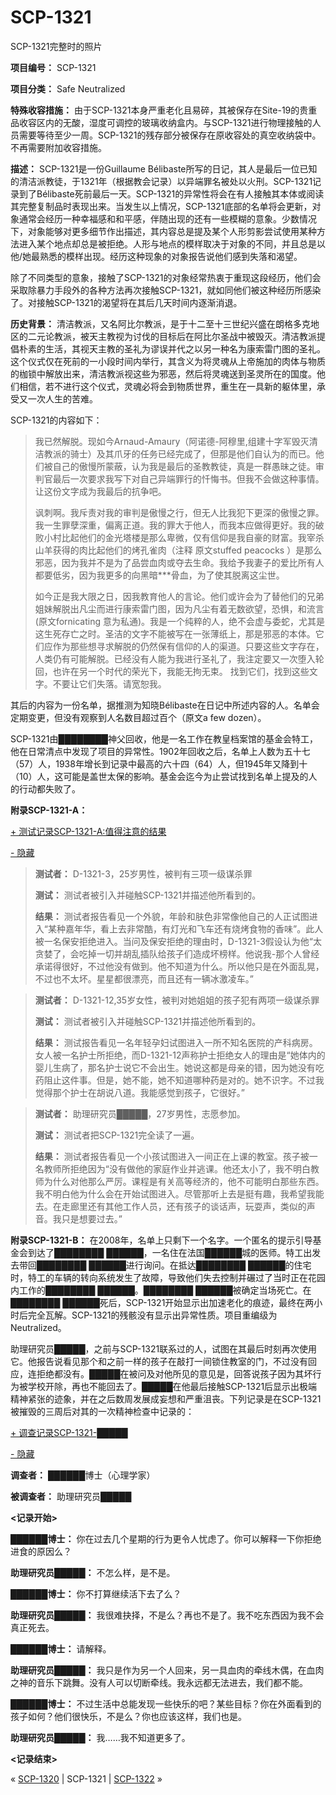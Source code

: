 # SCP-1321
                        




SCP-1321完整时的照片



**项目编号：** SCP-1321

**项目分类：** Safe Neutralized

**特殊收容措施：** 由于SCP-1321本身严重老化且易碎，其被保存在Site-19的贵重品收容区内的无酸，湿度可调控的玻璃收纳盒内。与SCP-1321进行物理接触的人员需要等待至少一周。SCP-1321的残存部分被保存在原收容处的真空收纳袋中。不再需要附加收容措施。

**描述：** SCP-1321是一份Guillaume Bélibaste所写的日记，其人是最后一位已知的清洁派教徒，于1321年（根据教会记录）以异端罪名被处以火刑。SCP-1321记录到了Bélibaste死前最后一天。SCP-1321的异常性将会在有人接触其本体或阅读其完整复制品时表现出来。当发生以上情况，SCP-1321底部的名单将会更新，对象通常会经历一种幸福感和和平感，伴随出现的还有一些模糊的意象。少数情况下，对象能够对更多细节作出描述，其内容总是提及某个人形剪影尝试使用某种方法进入某个地点却总是被拒绝。人形与地点的模样取决于对象的不同，并且总是以他/她最熟悉的模样出现。经历这种现象的对象报告说他们感到失落和渴望。

除了不同类型的意象，接触了SCP-1321的对象经常热衷于重现这段经历，他们会采取除暴力手段外的各种方法再次接触SCP-1321，就如同他们被这种经历所感染了。对接触SCP-1321的渴望将在其后几天时间内逐渐消退。

**历史背景：** 清洁教派，又名阿比尔教派，是于十二至十三世纪兴盛在朗格多克地区的二元论教派，被天主教视为讨伐的目标后在阿比尔圣战中被毁灭。清洁教派提倡朴素的生活，其视天主教的圣礼为谬误并代之以另一种名为康索雷门图的圣礼。这个仪式仅在死前的一小段时间内举行，其含义为将灵魂从上帝施加的肉体与物质的枷锁中解放出来，清洁教派视这些为邪恶，然后将灵魂送到圣灵所在的国度。他们相信，若不进行这个仪式，灵魂必将会到物质世界，重生在一具新的躯体里，承受又一次人生的苦难。

SCP-1321的内容如下：


> 我已然解脱。现如今Arnaud-Amaury（阿诺德-阿穆里,组建十字军毁灭清洁教派的骑士）及其爪牙的任务已经完成了，但那是他们自认为的而已。他们被自己的傲慢所蒙蔽，认为我是最后的圣教教徒，真是一群愚昧之徒。审判官最后一次要求我写下对自己异端罪行的忏悔书。但我不会做这种事情。让这份文字成为我最后的抗争吧。
> 
> 讽刺啊。我斥责对我的审判是傲慢之行，但无人比我犯下更深的傲慢之罪。我一生罪孽深重，偏离正道。我的罪大于他人，而我本应做得更好。我的破败小村比起他们的金光塔楼是那么卑微，仅有信仰是我自豪的财富。我宰杀山羊获得的肉比起他们的烤孔雀肉（注释
原文stuffed peacocks ）是那么邪恶，因为我并不是为了品尝血肉或夺去生命。我给予我妻子的爱比所有人都要低劣，因为我更多的向黑暗***骨血，为了使其脱离这尘世。
> 
> 如今正是我大限之日，因我教育他人的言论。他们或许会为了替他们的兄弟姐妹解脱出凡尘而进行康索雷门图，因为凡尘有着无数欲望，恐惧，和流言(原文fornicating 意为私通)。我是一个纯粹的人，绝不会虚与委蛇，尤其是这生死存亡之时。圣洁的文字不能被写在一张薄纸上，那是邪恶的本体。它们应作为那些想寻求解脱的仍然保有信仰的人的渠道。只要这些文字存在，人类仍有可能解脱。已经没有人能为我进行圣礼了，我注定要又一次堕入轮回，也许在另一个时代的荣光下，我能无拘无束。
找到它们，找到这些文字。不要让它们失落。请宽恕我。
> 

其后的内容为一份名单，据推测为知晓Bélibaste在日记中所述内容的人。名单会定期变更，但没有观察到人名数目超过百个（原文a few dozen）。

SCP-1321由████████神父回收，他是一名工作在教皇档案馆的基金会特工，他在日常清点中发现了项目的异常性。1902年回收之后，名单上人数为五十七（57）人，1938年增长到记录中最高的六十四（64）人，但1945年又降到十（10）人，这可能是盖世太保的影响。基金会迄今为止尝试找到名单上提及的人的行动都失败了。

**附录SCP-1321-A：** 


<a shape='rect' class='collapsible-block-link' href='javascript:;'>+&#160;&#27979;&#35797;&#35760;&#24405;SCP-1321-A:&#20540;&#24471;&#27880;&#24847;&#30340;&#32467;&#26524;</a>

<a shape='rect' class='collapsible-block-link' href='javascript:;'>-&#160;&#38544;&#34255;</a>


> **测试者：** D-1321-3，25岁男性，被判有三项一级谋杀罪
> 
> **测试：** 测试者被引入并碰触SCP-1321并描述他所看到的。
> 
> **结果：** 测试者报告看见一个外貌，年龄和肤色非常像他自己的人正试图进入“某种嘉年华，看上去非常酷，有灯光和飞车还有烧烤食物的香味”。此人被一名保安拒绝进入。当问及保安拒绝的理由时，D-1321-3假设认为他“太贪婪了，会吃掉一切并胡乱插队给孩子们造成坏榜样。他说我-那个人曾经承诺得很好，不过他没有做到。他不知道为什么。所以他只是在外面乱晃，不过也不太坏。星星都很漂亮，而且还有一辆冰激凌车。”
> 


> **测试者：** D-1321-12,35岁女性，被判对她姐姐的孩子犯有两项一级谋杀罪
> 
> **测试：** 测试者被引入并碰触SCP-1321并描述他所看到的。
> 
> **结果：** 测试报告看见一名年轻孕妇试图进入一所不知名医院的产科病房。女人被一名护士所拒绝，而D-1321-12声称护士拒绝女人的理由是“她体内的婴儿生病了，那名护士说它不会出生。她说这都是母亲的错，因为她没有吃药阻止这件事。但是，她不能，她不知道哪种药是对的。她不识字。不过我觉得那个护士在胡说八道。我能感觉到孩子，它很好。”
> 


> **测试者：** 助理研究员█████，27岁男性，志愿参加。
> 
> **测试：** 测试者把SCP-1321完全读了一遍。
> 
> **结果：** 测试者报告看见一个小孩试图进入一间正在上课的教室。孩子被一名教师所拒绝因为“没有做他的家庭作业并逃课。他还太小了，我不明白教师为什么对他那么严厉。课程是有关高等经济的，他不可能明白那些东西。我不明白他为什么会在开始试图进入。尽管那听上去是挺有趣，我希望我能去。在走廊里还有其他工作人员，还有孩子的谈话声，玩耍声，类似的声音。我只是想要过去。”
> 




**附录SCP-1321-B：** 在2008年，名单上只剩下一个名字。一个匿名的提示引导基金会到达了████████ ██████，一名住在法国██████城的医师。特工出发去带回████████ ██████进行询问。在抵达████████ ██████的住宅时，特工的车辆的转向系统发生了故障，导致他们失去控制并碾过了当时正在花园内工作的████████ ██████。████████ ██████被确定当场死亡。在████████ ██████死后，SCP-1321开始显示出加速老化的痕迹，最终在两小时后完全瓦解。SCP-1321的残骸没有显示出异常性质。项目重编级为Neutralized。

助理研究员█████，之前与SCP-1321联系过的人，试图在其最后时刻再次使用它。他报告说看见那个和之前一样的孩子在敲打一间锁住教室的门，不过没有回应，连拒绝都没有。█████在被问及对他所见的意见是，回答说孩子因为其坏行为被学校开除，再也不能回去了。█████在他最后接触SCP-1321后显示出极端精神紧张的迹象，并在之后数周发展成妄想和严重沮丧。下列记录是在SCP-1321被摧毁的三周后对其的一次精神检查中记录的：


<a shape='rect' class='collapsible-block-link' href='javascript:;'>+&#160;&#35843;&#26597;&#35760;&#24405;SCP-1321-&#9608;&#9608;&#9608;&#9608;&#9608;</a>

<a shape='rect' class='collapsible-block-link' href='javascript:;'>-&#160;&#38544;&#34255;</a>

**调查者：** ██████博士（心理学家）

**被调查者：** 助理研究员█████

**<记录开始>** 

**██████博士：** 你在过去几个星期的行为更令人忧虑了。你可以解释一下你拒绝进食的原因么？

**助理研究员█████：** 不怎么样，是不是。

**██████博士：** 你不打算继续活下去了么？

**助理研究员█████：** 我很难抉择，不是么？再也不是了。我不吃东西因为我不会真正死去。

**██████博士：** 请解释。

**助理研究员█████：** 我只是作为另一个人回来，另一具血肉的牵线木偶，在血肉之神的音乐下跳舞。没有人可以切断牵线。我永远都无法进去，我们都不能。

**██████博士：** 不过生活中总能发现一些快乐的吧？某些目标？你在外面看到的孩子如何？他们很快乐，不是么？你也应该这样，我们也是。

**助理研究员█████：** 我……我不知道更多了。

**<记录结束>** 






« <a shape='rect' class='newpage' href='/scp-1320'>SCP-1320</a> | SCP-1321 | [SCP-1322](/scp-1322) »





                    